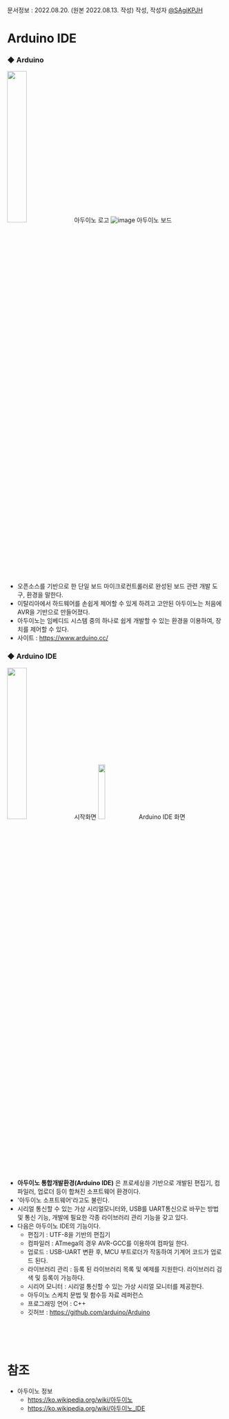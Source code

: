 문서정보 : 2022.08.20. (원본 2022.08.13. 작성) 작성, 작성자 [@SAgiKPJH](https://github.com/SAgiKPJH)


# **Arduino IDE**

### ◆ Arduino

<img src="https://camo.githubusercontent.com/a9e049ade1147226016feb1ab0024b7e09cf5e6ce7921aa9e7326942f98c71dd/687474703a2f2f636f6e74656e742e61726475696e6f2e63632f6272616e642f61726475696e6f2d636f6c6f722e737667" width="30%"> 아두이노 로고
![image](https://user-images.githubusercontent.com/66783849/184478258-8d3cd20a-dd56-40bc-8d73-4cfb2d168a31.png) 아두이노 보드  

- 오픈소스를 기반으로 한 단일 보드 마이크로컨트롤러로 완성된 보드 관련 개발 도구, 환경을 말한다.
- 이탈리아에서 하드웨어를 손쉽게 제어할 수 있게 하려고 고안된 아두이노는 처음에 AVR을 기반으로 만들어졌다.
- 아두이노는 임베디드 시스템 중의 하나로 쉽게 개발할 수 있는 환경을 이용하여, 장치를 제어할 수 있다.
- 사이트 : https://www.arduino.cc/

### ◆ Arduino IDE

<img src="https://user-images.githubusercontent.com/66783849/184478387-45e0c140-d61b-4912-9b0c-6f3818d9bfda.png" width="30%"> 시작화면
<img src="https://user-images.githubusercontent.com/66783849/184478390-e28922f6-aae9-4ef8-a976-d6988be18bb0.png" width="18%"> Arduino IDE 화면

- **아두이노 통합개발환경(Arduino IDE)** 은 프로세싱을 기반으로 개발된 편집기, 컴파일러, 업로더 등이 합쳐진 소프트웨어 환경이다. 
- '아두이노 소프트웨어'라고도 불린다.
- 시리얼 통신할 수 있는 가상 시리얼모니터와, USB를 UART통신으로 바꾸는 방법 및 통신 기능, 개발에 필요한 각종 라이브러리 관리 기능을 갖고 있다.
- 다음은 아두이노 IDE의 기능이다.
  - 편집기 : UTF-8을 기반의 편집기
  - 컴파일러 : ATmega의 경우 AVR-GCC를 이용하여 컴파일 한다.
  - 업로드 : USB-UART 변환 후, MCU 부트로더가 작동하여 기계어 코드가 업로드 된다.
  - 라이브러리 관리 : 등록 된 라이브러리 목록 및 예제를 지원한다. 라이브러리 검색 및 등록이 가능하다.
  - 시리어 모니터 : 시리얼 통신할 수 있는 가상 시리얼 모니터를 제공한다.
  - 아두이노 스케치 문법 및 함수등 자료 레퍼런스
  - 프로그래밍 언어 : C++
  - 깃허브 : https://github.com/arduino/Arduino  


<br><br><br>


# 참조
- 아두이노 정보
  - https://ko.wikipedia.org/wiki/아두이노
  - https://ko.wikipedia.org/wiki/아두이노_IDE
